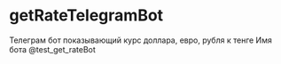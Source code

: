 # getRateTelegramBot
Телеграм бот показывающий курс доллара, евро, рубля к тенге
Имя бота @test_get_rateBot
